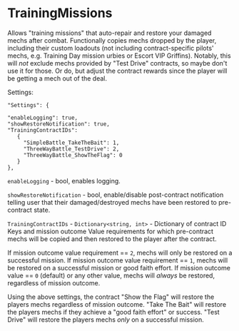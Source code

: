 # TrainingMissions
 Allows "training missions" that auto-repair and restore your damaged mechs after combat. Functionally copies mechs dropped by the player, including their custom loadouts (not including contract-specific pilots' mechs, e.g. Training Day mission urbies or Escort VIP Griffins). Notably, this will <i>not</i> exclude mechs provided by "Test Drive" contracts, so maybe don't use it for those. Or do, but adjust the contract rewards since the player will be getting a mech out of the deal.

Settings:

```
"Settings": {

"enableLogging": true,
"showRestoreNotification": true,
"TrainingContractIDs":
   {
     "SimpleBattle_TakeTheBait": 1,
     "ThreeWayBattle_TestDrive": 2,
     "ThreeWayBattle_ShowTheFlag": 0
   }
},
```

`enableLogging` - bool, enables logging.

`showRestoreNotification` - bool, enable/disable post-contract notification telling user that their damaged/destroyed mechs have been restored to pre-contract state.

`TrainingContractIDs` - `Dictionary<string, int>` - Dictionary of contract ID Keys and mission outcome Value requirements for which pre-contract mechs will be copied and then restored to the player after the contract.

If mission outcome value requirement == `2`, mechs will only be restored on a successful mission. If mission outcome value requirement == `1`, mechs will be restored on a successful mission or good faith effort. If mission outcome value == `0` (default) or any other value, mechs will <i>always</i> be restored, regardless of mission outcome.

Using the above settings, the contract "Show the Flag" will restore the players mechs regardless of mission outcome. "Take The Bait" will restore the players mechs if they achieve a "good faith effort" or success. "Test Drive" will restore the players mechs <i>only</i> on a successful mission.
